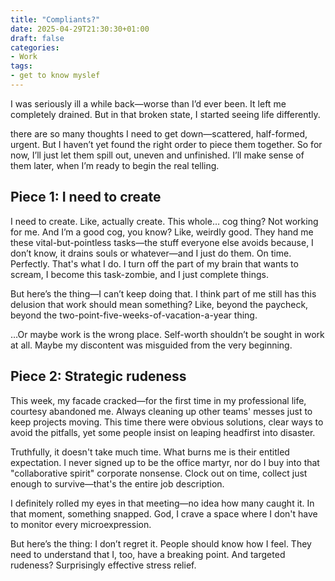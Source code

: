 ```yaml
---
title: "Compliants?"
date: 2025-04-29T21:30:30+01:00
draft: false
categories:
- Work
tags: 
- get to know myslef
---
```

I was seriously ill a while back—worse than I’d ever been. It left me completely drained. But in that broken state, I started seeing life differently. 

there are so many thoughts I need to get down—scattered, half-formed, urgent. But I haven’t yet found the right order to piece them together. So for now, I’ll just let them spill out, uneven and unfinished. I’ll make sense of them later, when I’m ready to begin the real telling.

## Piece 1: I need to create
I need to create. Like, actually create. This whole… cog thing? Not working for me. And I’m a good cog, you know? Like, weirdly good. They hand me these vital-but-pointless tasks—the stuff everyone else avoids because, I don’t know, it drains souls or whatever—and I just do them. On time. Perfectly. That's what I do. I turn off the part of my brain that wants to scream, I become this task-zombie, and I just complete things.

But here’s the thing—I can’t keep doing that. I think part of me still has this delusion that work should mean something? Like, beyond the paycheck, beyond the two-point-five-weeks-of-vacation-a-year thing. 

…Or maybe work is the wrong place. Self-worth shouldn’t be sought in work at all. Maybe my discontent was misguided from the very beginning.


## Piece 2: Strategic rudeness
This week, my facade cracked—for the first time in my professional life, courtesy abandoned me. Always cleaning up other teams' messes just to keep projects moving. This time there were obvious solutions, clear ways to avoid the pitfalls, yet some people insist on leaping headfirst into disaster.

Truthfully, it doesn't take much time. What burns me is their entitled expectation. I never signed up to be the office martyr, nor do I buy into that "collaborative spirit" corporate nonsense. Clock out on time, collect just enough to survive—that's the entire job description.

I definitely rolled my eyes in that meeting—no idea how many caught it. In that moment, something snapped. God, I crave a space where I don't have to monitor every microexpression. 

But here’s the thing: I don’t regret it. People should know how I feel. They need to understand that I, too, have a breaking point. And targeted rudeness? Surprisingly effective stress relief.





